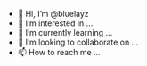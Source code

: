 - 👋 Hi, I’m @bluelayz
- 👀 I’m interested in ...
- 🌱 I’m currently learning ...
- 💞️ I’m looking to collaborate on ...
- 📫 How to reach me ...

<!---
bluelayz/bluelayz is a ✨ special ✨ repository because its `README.md` (this file) appears on your GitHub profile.
You can click the Preview link to take a look at your changes.
--->
